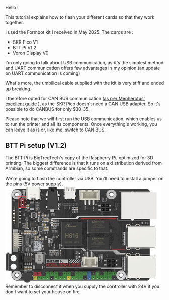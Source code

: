 Hello !

This tutorial explains how to flash your different cards so that they work together.

I used the Formbot kit I received in May 2025. The cards are :
  - SKR Pico V1
  - BTT Pi V1.2
  - Voron Display V0

I'm only going to talk about USB communication, as it's the simplest method and UART communication offers few advantages in my opinion.(an update on UART communication is coming)

What's more, the umbilical cable supplied with the kit is very stiff and ended up breaking.

I therefore opted for CAN BUS communication ([as per Mepherotus' excellent guide](https://github.com/rootiest/zippy_guides/blob/main/guides/pico_can.md)
), as the SKR Pico doesn't need a CAN USB adapter. So it's possible to do CANBUS for only $30-35.

Please note that we will first run the USB communication, which enables us to run the printer and all its components. Once everything's working, you can leave it as is or, like me, switch to CAN BUS.

## BTT Pi setup (V1.2)

The BTT Pi is BigTreeTech's copy of the Raspberry Pi, optimized for 3D printing. The biggest difference is that it runs on a distribution derived from Armbian, so some commands are specific to that.

We're going to flash the controller via USB. You'll need to install a jumper on the pins (5V power supply).
![5V Jumper](Images/BTT-5V-JUMPER.png)
Remember to disconnect it when you supply the controller with 24V if you don't want to set your house on fire.
